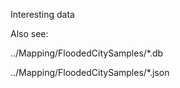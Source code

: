 Interesting data

Also see:



../Mapping/FloodedCitySamples/\*.db


../Mapping/FloodedCitySamples/\*.json

